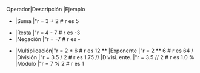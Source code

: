 
Operador|Descripción  |Ejemplo 
 +    |Suma          |"r = 3 + 2    # r es 5
 -    |Resta         |"r = 4 - 7    # r es -3
 -    |Negación      |"r = -7       # r es -
 *    |Multiplicación|"r = 2 * 6    # r es 12 
 **   |Exponente     |"r = 2 ** 6   # r es 64 
 /    |División      |"r = 3.5 / 2  # r es 1.75 
//    |Divisi. ente. |"r = 3.5 // 2 # r es 1.0 
 %    |Módulo        |"r = 7 % 2    # r es 1